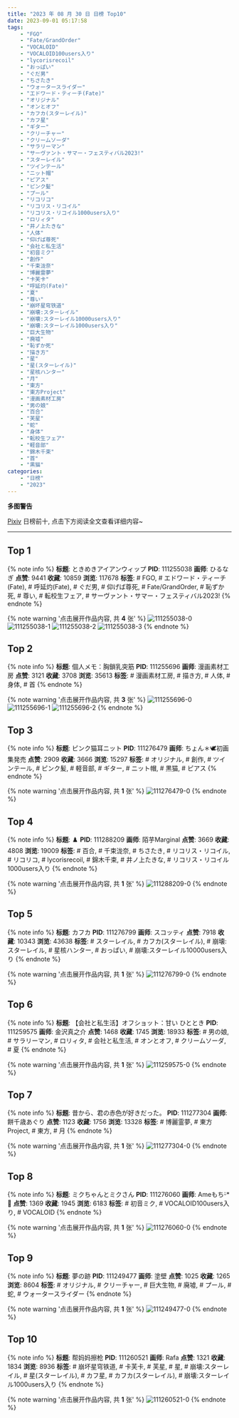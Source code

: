 ```yaml
---
title: "2023 年 08 月 30 日 日榜 Top10"
date: 2023-09-01 05:17:58
tags:
    - "FGO"
    - "Fate/GrandOrder"
    - "VOCALOID"
    - "VOCALOID100users入り"
    - "lycorisrecoil"
    - "おっぱい"
    - "ぐだ男"
    - "ちさたき"
    - "ウォータースライダー"
    - "エドワード・ティーチ(Fate)"
    - "オリジナル"
    - "オンとオフ"
    - "カフカ(スターレイル)"
    - "カフ星"
    - "ギター"
    - "クリーチャー"
    - "クリームソーダ"
    - "サラリーマン"
    - "サーヴァント・サマー・フェスティバル2023!"
    - "スターレイル"
    - "ツインテール"
    - "ニット帽"
    - "ピアス"
    - "ピンク髪"
    - "プール"
    - "リコリコ"
    - "リコリス・リコイル"
    - "リコリス・リコイル1000users入り"
    - "ロリィタ"
    - "井ノ上たきな"
    - "人体"
    - "仰げば尊死"
    - "会社と私生活"
    - "初音ミク"
    - "創作"
    - "千束泷奈"
    - "博麗霊夢"
    - "卡芙卡"
    - "呼延灼(Fate)"
    - "夏"
    - "尊い"
    - "崩坏星穹铁道"
    - "崩壊:スターレイル"
    - "崩壊:スターレイル10000users入り"
    - "崩壊:スターレイル1000users入り"
    - "巨大生物"
    - "廃墟"
    - "恥ずか死"
    - "描き方"
    - "星"
    - "星(スターレイル)"
    - "星核ハンター"
    - "月"
    - "東方"
    - "東方Project"
    - "漫画素材工房"
    - "男の娘"
    - "百合"
    - "芙星"
    - "蛇"
    - "身体"
    - "転校生フェア"
    - "軽音部"
    - "錦木千束"
    - "首"
    - "黒猫"
categories:
    - "日榜"
    - "2023"
---
```


<i class="fa fa-triangle-exclamation"></i>**多图警告**<i class="fa fa-triangle-exclamation"></i>

[Pixiv](https://www.pixiv.net/) 日榜前十, 点击下方阅读全文查看详细内容~

<!-- more -->

---

## Top 1

{% note info %}
**标题**: ときめきアイアンウィップ
**PID**: 111255038 **画师**: ひるなぎ
**点赞**: 9441 **收藏**: 10859 **浏览**: 117678
**标签**: # FGO, # エドワード・ティーチ(Fate), # 呼延灼(Fate), # ぐだ男, # 仰げば尊死, # Fate/GrandOrder, # 恥ずか死, # 尊い, # 転校生フェア, # サーヴァント・サマー・フェスティバル2023!
{% endnote %}

{% note warning '点击展开作品内容, 共 **4** 张' %}
![111255038-0](https://i.pixiv.re/img-original/img/2023/08/29/06/00/07/111255038_p0.jpg)
![111255038-1](https://i.pixiv.re/img-original/img/2023/08/29/06/00/07/111255038_p1.jpg)
![111255038-2](https://i.pixiv.re/img-original/img/2023/08/29/06/00/07/111255038_p2.jpg)
![111255038-3](https://i.pixiv.re/img-original/img/2023/08/29/06/00/07/111255038_p3.jpg)
{% endnote %}

## Top 2

{% note info %}
**标题**: 個人メモ：胸鎖乳突筋
**PID**: 111255696 **画师**: 漫画素材工房
**点赞**: 3121 **收藏**: 3708 **浏览**: 35613
**标签**: # 漫画素材工房, # 描き方, # 人体, # 身体, # 首
{% endnote %}

{% note warning '点击展开作品内容, 共 **3** 张' %}
![111255696-0](https://i.pixiv.re/img-original/img/2023/08/29/07/00/09/111255696_p0.jpg)
![111255696-1](https://i.pixiv.re/img-original/img/2023/08/29/07/00/09/111255696_p1.jpg)
![111255696-2](https://i.pixiv.re/img-original/img/2023/08/29/07/00/09/111255696_p2.jpg)
{% endnote %}

## Top 3

{% note info %}
**标题**: ピンク猫耳ニット
**PID**: 111276479 **画师**: ちょん＊🕊初画集発売
**点赞**: 2909 **收藏**: 3666 **浏览**: 15297
**标签**: # オリジナル, # 創作, # ツインテール, # ピンク髪, # 軽音部, # ギター, # ニット帽, # 黒猫, # ピアス
{% endnote %}

{% note warning '点击展开作品内容, 共 **1** 张' %}
![111276479-0](https://i.pixiv.re/img-original/img/2023/08/30/00/18/48/111276479_p0.png)
{% endnote %}

## Top 4

{% note info %}
**标题**: ♟️
**PID**: 111288209 **画师**: 陌芋Marginal
**点赞**: 3669 **收藏**: 4808 **浏览**: 19009
**标签**: # 百合, # 千束泷奈, # ちさたき, # リコリス・リコイル, # リコリコ, # lycorisrecoil, # 錦木千束, # 井ノ上たきな, # リコリス・リコイル1000users入り
{% endnote %}

{% note warning '点击展开作品内容, 共 **1** 张' %}
![111288209-0](https://i.pixiv.re/img-original/img/2023/08/30/14/21/15/111288209_p0.jpg)
{% endnote %}

## Top 5

{% note info %}
**标题**: カフカ
**PID**: 111276799 **画师**: スコッティ
**点赞**: 7918 **收藏**: 10343 **浏览**: 43638
**标签**: # スターレイル, # カフカ(スターレイル), # 崩壊:スターレイル, # 星核ハンター, # おっぱい, # 崩壊:スターレイル10000users入り
{% endnote %}

{% note warning '点击展开作品内容, 共 **1** 张' %}
![111276799-0](https://i.pixiv.re/img-original/img/2023/08/30/00/30/03/111276799_p0.jpg)
{% endnote %}

## Top 6

{% note info %}
**标题**: 【会社と私生活】オフショット：甘い ひととき
**PID**: 111259575 **画师**: 金沢真之介
**点赞**: 1468 **收藏**: 1745 **浏览**: 18933
**标签**: # 男の娘, # サラリーマン, # ロリィタ, # 会社と私生活, # オンとオフ, # クリームソーダ, # 夏
{% endnote %}

{% note warning '点击展开作品内容, 共 **1** 张' %}
![111259575-0](https://i.pixiv.re/img-original/img/2023/08/29/12/08/26/111259575_p0.jpg)
{% endnote %}

## Top 7

{% note info %}
**标题**: 昔から、君の赤色が好きだった。
**PID**: 111277304 **画师**: 餅千歳あぐり
**点赞**: 1123 **收藏**: 1756 **浏览**: 13328
**标签**: # 博麗霊夢, # 東方Project, # 東方, # 月
{% endnote %}

{% note warning '点击展开作品内容, 共 **1** 张' %}
![111277304-0](https://i.pixiv.re/img-original/img/2023/08/30/00/47/30/111277304_p0.jpg)
{% endnote %}

## Top 8

{% note info %}
**标题**: ミクちゃんとミクさん
**PID**: 111276060 **画师**: Ameもちᵕ̈*🍭
**点赞**: 1369 **收藏**: 1945 **浏览**: 6183
**标签**: # 初音ミク, # VOCALOID100users入り, # VOCALOID
{% endnote %}

{% note warning '点击展开作品内容, 共 **1** 张' %}
![111276060-0](https://i.pixiv.re/img-original/img/2023/08/30/00/06/30/111276060_p0.jpg)
{% endnote %}

## Top 9

{% note info %}
**标题**: 夢の跡
**PID**: 111249477 **画师**: 塗壁
**点赞**: 1025 **收藏**: 1265 **浏览**: 8604
**标签**: # オリジナル, # クリーチャー, # 巨大生物, # 廃墟, # プール, # 蛇, # ウォータースライダー
{% endnote %}

{% note warning '点击展开作品内容, 共 **1** 张' %}
![111249477-0](https://i.pixiv.re/img-original/img/2023/08/29/00/07/31/111249477_p0.png)
{% endnote %}

## Top 10

{% note info %}
**标题**: 帮妈妈擦枪
**PID**: 111260521 **画师**: Rafa
**点赞**: 1321 **收藏**: 1834 **浏览**: 8936
**标签**: # 崩坏星穹铁道, # 卡芙卡, # 芙星, # 星, # 崩壊:スターレイル, # 星(スターレイル), # カフ星, # カフカ(スターレイル), # 崩壊:スターレイル1000users入り
{% endnote %}

{% note warning '点击展开作品内容, 共 **1** 张' %}
![111260521-0](https://i.pixiv.re/img-original/img/2023/08/29/13/10/39/111260521_p0.jpg)
{% endnote %}
